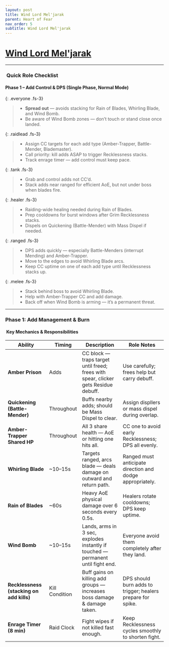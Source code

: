 ```yaml
---
layout: post
title: Wind Lord Mel'jarak
parent: Heart of Fear
nav_order: 5
subtitle: Wind Lord Mel'jarak
---
```


# [Wind Lord Mel'jarak](https://www.wowhead.com/mop-classic/npc=62205/wind-lord-meljarak)

---

### ​ Quick Role Checklist

#### Phase 1 – Add Control & DPS (Single Phase, Normal Mode)

{: .everyone .fs-3}
> * **Spread out** — avoids stacking for Rain of Blades, Whirling Blade, and Wind Bomb.  
> * Be aware of Wind Bomb zones — don’t touch or stand close once landed.

{: .raidlead .fs-3}
> * Assign CC targets for each add type (Amber-Trapper, Battle-Mender, Blademaster).  
> * Call priority: kill adds ASAP to trigger Recklessness stacks.  
> * Track enrage timer — add control must keep pace.

{: .tank .fs-3}
> * Grab and control adds not CC’d.  
> * Stack adds near ranged for efficient AoE, but not under boss when blades fire.

{: .healer .fs-3}
> * Raiding-wide healing needed during Rain of Blades.  
> * Prep cooldowns for burst windows after Grim Recklessness stacks.  
> * Dispels on Quickening (Battle-Mender) with Mass Dispel if needed.

{: .ranged .fs-3}
> * DPS adds quickly — especially Battle-Menders (interrupt Mending) and Amber-Trapper.  
> * Move to the edges to avoid Whirling Blade arcs.  
> * Keep CC uptime on one of each add type until Recklessness stacks up.

{: .melee .fs-3}
> * Stack behind boss to avoid Whirling Blade.  
> * Help with Amber-Trapper CC and add damage.  
> * Back off when Wind Bomb is arming — it’s a permanent threat.

---

### Phase 1: Add Management & Burn

#### ​ Key Mechanics & Responsibilities

| **Ability**             | **Timing**             | **Description**                                                                 | **Role Notes**                                                                 |
|-------------------------|------------------------|----------------------------------------------------------------------------------|--------------------------------------------------------------------------------|
| **Amber Prison**        | Adds                   | CC block — traps target until freed; frees with spear, clicker gets Residue debuff. | Use carefully; frees help but carry debuff.                                   |
| **Quickening (Battle-Mender)** | Throughout     | Buffs nearby adds; should be Mass Dispel to clear.                              | Assign displlers or mass dispel during overlap.                              |
| **Amber-Trapper Shared HP** | Throughout      | All 3 share health — AoE or hitting one hits all.                               | CC one to avoid early Recklessness; DPS all evenly.                          |
| **Whirling Blade**      | ~10–15s                | Targets ranged, arcs blade — deals damage on outward and return path.           | Ranged must anticipate direction and dodge appropriately.                     |
| **Rain of Blades**      | ~60s                   | Heavy AoE physical damage over 6 seconds every 0.5s.                             | Healers rotate cooldowns; DPS keep uptime.                                  |
| **Wind Bomb**           | ~10–15s                | Lands, arms in 3 sec, explodes instantly if touched — permanent until fight end. | Everyone avoid them completely after they land.                                 |
| **Recklessness (stacking on add kills)** | Kill Condition | Buff gains on killing add groups — increases boss damage & damage taken.      | DPS should burn adds to trigger; healers prepare for spike.                  |
| **Enrage Timer (8 min)** | Raid Clock          | Fight wipes if not killed fast enough.                                          | Keep Recklessness cycles smoothly to shorten fight.                         |
